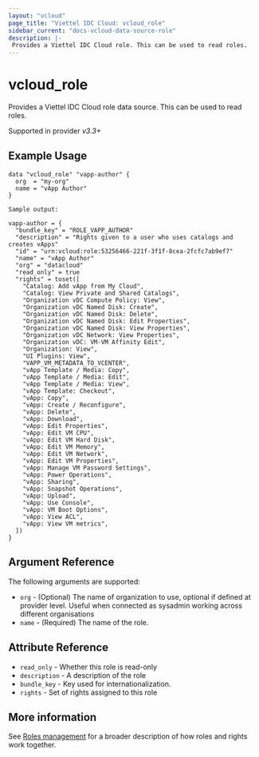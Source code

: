 ```yaml
---
layout: "vcloud"
page_title: "Viettel IDC Cloud: vcloud_role"
sidebar_current: "docs-vcloud-data-source-role"
description: |-
 Provides a Viettel IDC Cloud role. This can be used to read roles.
---
```


# vcloud\_role

Provides a Viettel IDC Cloud role data source. This can be used to read roles.

Supported in provider *v3.3+*

## Example Usage

```hcl
data "vcloud_role" "vapp-author" {
  org  = "my-org"
  name = "vApp Author"
}
```
```
Sample output:

vapp-author = {
  "bundle_key" = "ROLE_VAPP_AUTHOR"
  "description" = "Rights given to a user who uses catalogs and creates vApps"
  "id" = "urn:vcloud:role:53256466-221f-3f1f-8cea-2fcfc7ab9ef7"
  "name" = "vApp Author"
  "org" = "datacloud"
  "read_only" = true
  "rights" = toset([
    "Catalog: Add vApp from My Cloud",
    "Catalog: View Private and Shared Catalogs",
    "Organization vDC Compute Policy: View",
    "Organization vDC Named Disk: Create",
    "Organization vDC Named Disk: Delete",
    "Organization vDC Named Disk: Edit Properties",
    "Organization vDC Named Disk: View Properties",
    "Organization vDC Network: View Properties",
    "Organization vDC: VM-VM Affinity Edit",
    "Organization: View",
    "UI Plugins: View",
    "VAPP_VM_METADATA_TO_VCENTER",
    "vApp Template / Media: Copy",
    "vApp Template / Media: Edit",
    "vApp Template / Media: View",
    "vApp Template: Checkout",
    "vApp: Copy",
    "vApp: Create / Reconfigure",
    "vApp: Delete",
    "vApp: Download",
    "vApp: Edit Properties",
    "vApp: Edit VM CPU",
    "vApp: Edit VM Hard Disk",
    "vApp: Edit VM Memory",
    "vApp: Edit VM Network",
    "vApp: Edit VM Properties",
    "vApp: Manage VM Password Settings",
    "vApp: Power Operations",
    "vApp: Sharing",
    "vApp: Snapshot Operations",
    "vApp: Upload",
    "vApp: Use Console",
    "vApp: VM Boot Options",
    "vApp: View ACL",
    "vApp: View VM metrics",
  ])
}
```


## Argument Reference

The following arguments are supported:

* `org` - (Optional) The name of organization to use, optional if defined at provider level. Useful when connected as sysadmin working across different organisations
* `name` - (Required) The name of the role.

## Attribute Reference

* `read_only` - Whether this role is read-only
* `description` - A description of the role
* `bundle_key` - Key used for internationalization.
* `rights` - Set of rights assigned to this role

## More information

See [Roles management](/providers/terraform-viettelidc/vcloud/latest/docs/guides/roles_management) for a broader description of how roles and
rights work together.
